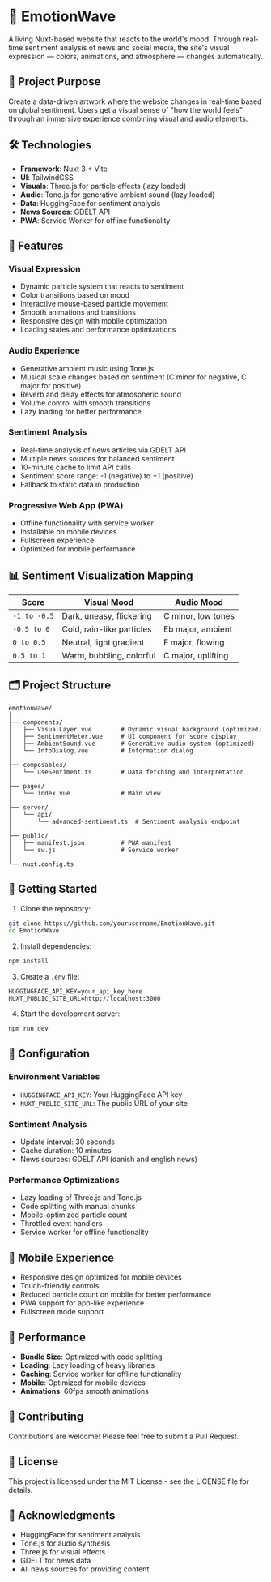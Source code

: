 # 🌊 EmotionWave

A living Nuxt-based website that reacts to the world's mood. Through real-time sentiment analysis of news and social media, the site's visual expression — colors, animations, and atmosphere — changes automatically.

## 🎯 Project Purpose

Create a data-driven artwork where the website changes in real-time based on global sentiment. Users get a visual sense of "how the world feels" through an immersive experience combining visual and audio elements.

## 🛠️ Technologies

- **Framework**: Nuxt 3 + Vite
- **UI**: TailwindCSS
- **Visuals**: Three.js for particle effects (lazy loaded)
- **Audio**: Tone.js for generative ambient sound (lazy loaded)
- **Data**: HuggingFace for sentiment analysis
- **News Sources**: GDELT API
- **PWA**: Service Worker for offline functionality

## 🎨 Features

### Visual Expression
- Dynamic particle system that reacts to sentiment
- Color transitions based on mood
- Interactive mouse-based particle movement
- Smooth animations and transitions
- Responsive design with mobile optimization
- Loading states and performance optimizations

### Audio Experience
- Generative ambient music using Tone.js
- Musical scale changes based on sentiment (C minor for negative, C major for positive)
- Reverb and delay effects for atmospheric sound
- Volume control with smooth transitions
- Lazy loading for better performance

### Sentiment Analysis
- Real-time analysis of news articles via GDELT API
- Multiple news sources for balanced sentiment
- 10-minute cache to limit API calls
- Sentiment score range: -1 (negative) to +1 (positive)
- Fallback to static data in production

### Progressive Web App (PWA)
- Offline functionality with service worker
- Installable on mobile devices
- Fullscreen experience
- Optimized for mobile performance

## 📊 Sentiment Visualization Mapping

| Score         | Visual Mood                    | Audio Mood           |
|---------------|--------------------------------|---------------------|
| `-1 to -0.5`  | Dark, uneasy, flickering       | C minor, low tones  |
| `-0.5 to 0`   | Cold, rain-like particles      | Eb major, ambient   |
| `0 to 0.5`    | Neutral, light gradient        | F major, flowing    |
| `0.5 to 1`    | Warm, bubbling, colorful       | C major, uplifting  |

## 🗂️ Project Structure
```
emotionwave/
│
├── components/
│   ├── VisualLayer.vue        # Dynamic visual background (optimized)
│   ├── SentimentMeter.vue     # UI component for score display
│   ├── AmbientSound.vue       # Generative audio system (optimized)
│   └── InfoDialog.vue         # Information dialog
│
├── composables/
│   └── useSentiment.ts        # Data fetching and interpretation
│
├── pages/
│   └── index.vue              # Main view
│
├── server/
│   └── api/
│       └── advanced-sentiment.ts  # Sentiment analysis endpoint
│
├── public/
│   ├── manifest.json          # PWA manifest
│   └── sw.js                  # Service worker
│
└── nuxt.config.ts
```

## 🚀 Getting Started

1. Clone the repository:
```bash
git clone https://github.com/yourusername/EmotionWave.git
cd EmotionWave
```

2. Install dependencies:
```bash
npm install
```

3. Create a `.env` file:
```env
HUGGINGFACE_API_KEY=your_api_key_here
NUXT_PUBLIC_SITE_URL=http://localhost:3000
```

4. Start the development server:
```bash
npm run dev
```

## 🔧 Configuration

### Environment Variables
- `HUGGINGFACE_API_KEY`: Your HuggingFace API key
- `NUXT_PUBLIC_SITE_URL`: The public URL of your site

### Sentiment Analysis
- Update interval: 30 seconds
- Cache duration: 10 minutes
- News sources: GDELT API (danish and english news)

### Performance Optimizations
- Lazy loading of Three.js and Tone.js
- Code splitting with manual chunks
- Mobile-optimized particle count
- Throttled event handlers
- Service worker for offline functionality

## 📱 Mobile Experience

- Responsive design optimized for mobile devices
- Touch-friendly controls
- Reduced particle count on mobile for better performance
- PWA support for app-like experience
- Fullscreen mode support

## 🚀 Performance

- **Bundle Size**: Optimized with code splitting
- **Loading**: Lazy loading of heavy libraries
- **Caching**: Service worker for offline functionality
- **Mobile**: Optimized for mobile devices
- **Animations**: 60fps smooth animations

## 🤝 Contributing

Contributions are welcome! Please feel free to submit a Pull Request.

## 📝 License

This project is licensed under the MIT License - see the LICENSE file for details.

## 🙏 Acknowledgments

- HuggingFace for sentiment analysis
- Tone.js for audio synthesis
- Three.js for visual effects
- GDELT for news data
- All news sources for providing content
